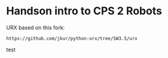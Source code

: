 # Handson intro to CPS 2 Robots
URX based on this fork:
```
https://github.com/jkur/python-urx/tree/SW3.5/urx
```

test